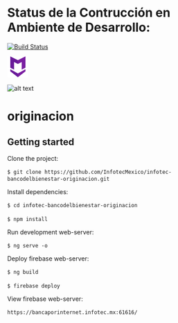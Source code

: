 # Status de la Contrucción en Ambiente de Desarrollo: 
[![Build Status](http://207.249.109.33:8080/view/UI/job/desarrollo-infotec-bancodelbienestar-mifosio-ui-creditosimple-se/badge/icon?config=orignacionbuilddesarrollo&subject=Dev%20build%20duration%20${duration})](http://207.249.109.33:8080/job/desarrollo-infotec-bancodelbienestar-mifosio-ui-creditosimple/)

![alt text](https://github.com/adam-p/markdown-here/raw/master/src/common/images/icon48.png "Logo Title Text 1")

![alt text](http://207.249.109.33:8080/view/UI/job/desarrollo-infotec-bancodelbienestar-mifosio-ui-creditosimple-se/badge/icon?config=orignacionbuilddesarrollo&subject=Dev%20build%20duration%20${duration} "Logo Title Text 1")

# originacion

## Getting started

Clone the project:

    $ git clone https://github.com/InfotecMexico/infotec-bancodelbienestar-originacion.git

Install dependencies:

    $ cd infotec-bancodelbienestar-originacion
    
    $ npm install

Run development web-server:

    $ ng serve -o

Deploy firebase web-server:

    $ ng build

    $ firebase deploy

View firebase web-server:

    https://bancaporinternet.infotec.mx:61616/
